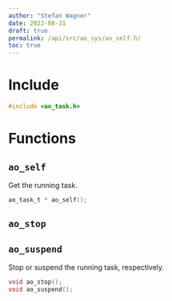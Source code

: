 ```yaml
---
author: "Stefan Wagner"
date: 2022-08-31
draft: true
permalink: /api/src/ao_sys/ao_self.h/
toc: true
---
```


# Include

```c
#include <ao_task.h>
```

# Functions

## `ao_self`

Get the running task.

```c
ao_task_t * ao_self();
```

## `ao_stop`
## `ao_suspend`

Stop or suspend the running task, respectively.

```c
void ao_stop();
void ao_suspend();
```
